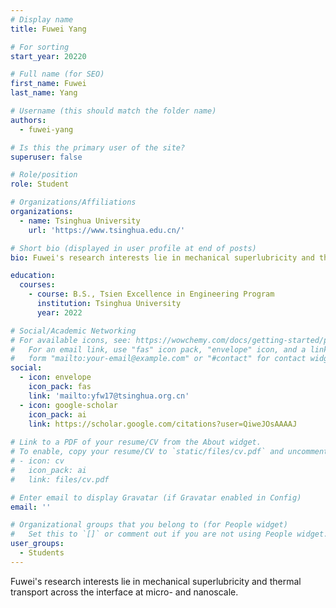 ```yaml
---
# Display name
title: Fuwei Yang

# For sorting
start_year: 20220

# Full name (for SEO)
first_name: Fuwei
last_name: Yang

# Username (this should match the folder name)
authors:
  - fuwei-yang

# Is this the primary user of the site?
superuser: false

# Role/position
role: Student

# Organizations/Affiliations
organizations:
  - name: Tsinghua University
    url: 'https://www.tsinghua.edu.cn/'

# Short bio (displayed in user profile at end of posts)
bio: Fuwei's research interests lie in mechanical superlubricity and thermal transport across the interface at micro- and nanoscale. 

education:
  courses:
    - course: B.S., Tsien Excellence in Engineering Program
      institution: Tsinghua University
      year: 2022

# Social/Academic Networking
# For available icons, see: https://wowchemy.com/docs/getting-started/page-builder/#icons
#   For an email link, use "fas" icon pack, "envelope" icon, and a link in the
#   form "mailto:your-email@example.com" or "#contact" for contact widget.
social:
  - icon: envelope
    icon_pack: fas
    link: 'mailto:yfw17@tsinghua.org.cn'
  - icon: google-scholar
    icon_pack: ai
    link: https://scholar.google.com/citations?user=QiweJOsAAAAJ
  
# Link to a PDF of your resume/CV from the About widget.
# To enable, copy your resume/CV to `static/files/cv.pdf` and uncomment the lines below.
# - icon: cv
#   icon_pack: ai
#   link: files/cv.pdf

# Enter email to display Gravatar (if Gravatar enabled in Config)
email: ''

# Organizational groups that you belong to (for People widget)
#   Set this to `[]` or comment out if you are not using People widget.
user_groups:
  - Students
---
```


Fuwei's research interests lie in mechanical superlubricity and thermal transport across the interface at micro- and nanoscale. 
